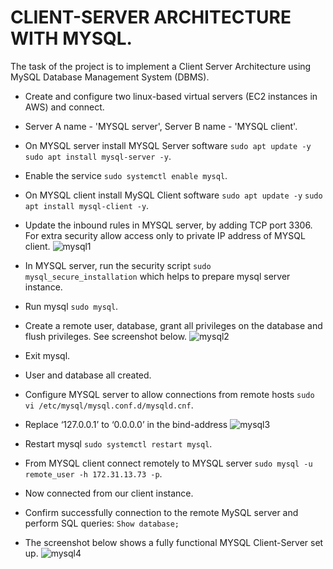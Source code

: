 # CLIENT-SERVER ARCHITECTURE WITH MYSQL.

The task of the project is to implement a Client Server Architecture using MySQL Database Management System (DBMS).

- Create and configure two linux-based virtual servers (EC2 instances in AWS) and connect.
- Server A name - 'MYSQL server', Server B name - 'MYSQL client'. 
- On MYSQL server install MYSQL Server software `sudo apt update -y` `sudo apt install mysql-server -y`.
- Enable the service `sudo systemctl enable mysql`.
- On MYSQL client install MySQL Client software `sudo apt update -y` `sudo apt install mysql-client -y`.
- Update the inbound rules in MYSQL server, by adding TCP port 3306. For extra security allow access only to private IP address of MYSQL client.
![mysql1](https://user-images.githubusercontent.com/50557587/140239182-b569196a-41f4-4eee-a45f-c9953f9caf20.PNG)

- In MYSQL server, run the security script  `sudo mysql_secure_installation` which helps to prepare mysql server instance.
- Run mysql `sudo mysql`.
- Create  a remote user, database, grant all privileges on the database and flush privileges. See screenshot below.
![mysql2](https://user-images.githubusercontent.com/50557587/140240066-eb62e221-3362-4a43-90f5-aa536e6c4513.PNG)

- Exit mysql.
- User and database all created.
- Configure MYSQL server to allow connections from remote hosts `sudo vi /etc/mysql/mysql.conf.d/mysqld.cnf`.
- Replace ‘127.0.0.1’ to ‘0.0.0.0’ in the bind-address
![mysql3](https://user-images.githubusercontent.com/50557587/140240650-7ad06901-d4c3-4422-a52d-6e312e64e959.PNG)

- Restart mysql `sudo systemctl restart mysql`.
- From MYSQL client connect remotely to MYSQL server `sudo mysql -u remote_user -h 172.31.13.73 -p`.
- Now connected from our client instance.
- Confirm successfully connection to the remote MySQL server and perform SQL queries: `Show database;`
- The screenshot below shows a fully functional MYSQL Client-Server set up.
![mysql4](https://user-images.githubusercontent.com/50557587/140241404-c36fc1ab-8401-4a47-b417-67f8eda09c02.PNG)
 

